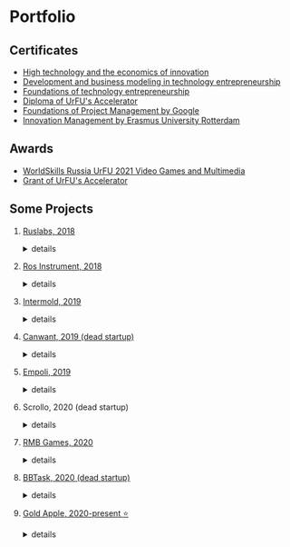 # Portfolio

## Certificates
- [High technology and the economics of innovation](high_technology_and_the_economics_of_innovation.pdf)
- [Development and business modeling in technology entrepreneurship](development_and_business_modeling_in_technology_entrepreneurship.pdf)
- [Foundations of technology entrepreneurship](foundations_of_technology_entrepreneurship.pdf)
- [Diploma of UrFU's Accelerator](accelerator_urfu/finalist_diploma_math_trainer.pdf)
- [Foundations of Project Management by Google](https://coursera.org/share/bed35fcbb76eadd8690ecca94d945406)
- [Innovation Management by Erasmus University Rotterdam](https://coursera.org/share/fdaa81e7bbb6b4ce471803b1323bdb9c)

## Awards
- [WorldSkills Russia UrFU 2021 Video Games and Multimedia](worldskills_urfu_2021.pdf)
- [Grant of UrFU's Accelerator](accelerator_urfu/grant_math_trainer.pdf)

## Some Projects

1. [Ruslabs, 2018](https://ruslabs.ru/)
    <details>
        <summary>details</summary>

        My first commercial project made for Burusov's Studio.

        ● With this project I promoted Gulp to the studio, which doubled the speed of development in the future.

        Technologies: HTML · SASS · JS · PHP · jQuery · MODX Revolution
    </details>

2. [Ros Instrument, 2018](https://ros-instrument.ru/)
    <details>
        <summary>details</summary>

        Technologies: HTML · SASS · JS · PHP · jQuery · MODX Revolution
    </details>
3. [Intermold, 2019](http://intermold.ru/)
    <details>
        <summary>details</summary>

        Technologies: HTML · SASS · JS · PHP · jQuery · MODX Revolution
    </details>
4. [Сanwant, 2019 (dead startup)](https://canwant.com/)
    <details>
        <summary>details</summary>

        ● Delivered and released the project whose technology stack didn't match the studio's stack (Django, Python, Vue)

        Technologies: HTML, LESS, JS, Python, Vue, Django
    </details>
5. [Empoli, 2019](https://empoli-m.ru/)
    <details>
        <summary>details</summary>

        Technologies: HTML · SASS · JS · PHP · jQuery · MODX Revolution
    </details>
6. Scrollo, 2020 (dead startup)
    <details>
        <summary>details</summary>

        A couple of small tasks from Upwork.

        ● Developed a module of comments with uploading pictures
        ● Developed page "About"
        ● Improved UI and UX

        Technologies: HTML · SCSS · JS · Python · Vue · Nuxt · Django · DRF · Minio
    </details>
7. [RMB Games, 2020](https://www.rmbgames.com/)
    <details>
        <summary>details</summary>

        Technologies: HTML · SASS · JS · PHP · jQuery · WordPress · Unyson · Gulp
    </details>
8. [BBTask, 2020 (dead startup)](https://bbtask.ru/)
    <details>
        <summary>details</summary>

        ● Delivered and released MVP
        ● Developed chat using WebSocket

        Technologies: HTML · SCSS · JS · Go · Vue · Gin · Gorilla WebSocket 
    </details>
9. [Gold Apple, 2020-present ⭐](https://goldapple.by/)
    <details>
        <summary>details</summary>

        ● Developed and maintained backend-for-frontend server (BFF) using Node.js, Nest.js, and TypeScript
        ● Developed and maintained HR Portal (https://job.goldapple.ru/) and HR Portal Admin Panel
        ● Developed gift cards pages (https://goldapple.ru/cards)
        ● Developed pages of the catalog with filters (https://goldapple.by/azija)
        ● Developed components of the design system
        ● Upgraded projects from Vue 2 to Vue 3
        ● Covered the code with unit tests

        Technologies:  JavaScript · CSS · HTML · Front-End Development · Web Development · Web Content Accessibility Guidelines (WCAG) · I18n · Vue.js · Vuex · Pinia · Nuxt.js · TypeScript · HTML5 · Scrum · Agile · E-commerce · Storybook · SCSS · Git · Gitlab · Node.js · Express.js · NestJS · Jest
    </details>
